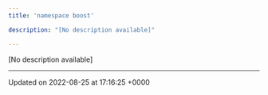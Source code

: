 ```yaml
---
title: 'namespace boost'

description: "[No description available]"

---
```







[No description available]






-------------------------------

Updated on 2022-08-25 at 17:16:25 +0000